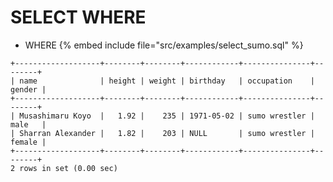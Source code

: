 # SELECT WHERE

* WHERE
{% embed include file="src/examples/select_sumo.sql" %}

```
+-------------------+--------+--------+------------+---------------+--------+
| name              | height | weight | birthday   | occupation    | gender |
+-------------------+--------+--------+------------+---------------+--------+
| Musashimaru Koyo  |   1.92 |    235 | 1971-05-02 | sumo wrestler | male   |
| Sharran Alexander |   1.82 |    203 | NULL       | sumo wrestler | female |
+-------------------+--------+--------+------------+---------------+--------+
2 rows in set (0.00 sec)
```


